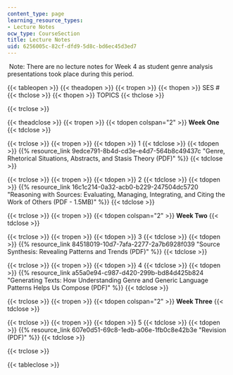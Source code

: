 ```yaml
---
content_type: page
learning_resource_types:
- Lecture Notes
ocw_type: CourseSection
title: Lecture Notes
uid: 6256005c-82cf-dfd9-5d8c-bd6ec45d3ed7
---
```


 Note: There are no lecture notes for Week 4 as student genre analysis presentations took place during this period.

{{< tableopen >}}
{{< theadopen >}}
{{< tropen >}}
{{< thopen >}}
SES #
{{< thclose >}}
{{< thopen >}}
TOPICS
{{< thclose >}}

{{< trclose >}}

{{< theadclose >}}
{{< tropen >}}
{{< tdopen colspan="2" >}}
**Week One**
{{< tdclose >}}

{{< trclose >}}
{{< tropen >}}
{{< tdopen >}}
1
{{< tdclose >}}
{{< tdopen >}}
{{% resource_link 9edce791-8b4d-cd3e-e4d7-564b8c49437c "Genre, Rhetorical Situations, Abstracts, and Stasis Theory (PDF)" %}}
{{< tdclose >}}

{{< trclose >}}
{{< tropen >}}
{{< tdopen >}}
2
{{< tdclose >}}
{{< tdopen >}}
{{% resource_link 16c1c214-0a32-acb0-b229-247504dc5720 "Reasoning with Sources: Evaluating, Managing, Integrating, and Citing the Work of Others (PDF - 1.5MB)" %}}
{{< tdclose >}}

{{< trclose >}}
{{< tropen >}}
{{< tdopen colspan="2" >}}
**Week Two**
{{< tdclose >}}

{{< trclose >}}
{{< tropen >}}
{{< tdopen >}}
3
{{< tdclose >}}
{{< tdopen >}}
{{% resource_link 84518019-10d7-7afa-2277-2a7b6928f039 "Source Synthesis: Revealing Patterns and Trends (PDF)" %}}
{{< tdclose >}}

{{< trclose >}}
{{< tropen >}}
{{< tdopen >}}
4
{{< tdclose >}}
{{< tdopen >}}
{{% resource_link a55a0e94-c987-d420-299b-bd84d425b824 "Generating Texts: How Understanding Genre and Generic Language Patterns Helps Us Compose (PDF)" %}}
{{< tdclose >}}

{{< trclose >}}
{{< tropen >}}
{{< tdopen colspan="2" >}}
**Week Three**
{{< tdclose >}}

{{< trclose >}}
{{< tropen >}}
{{< tdopen >}}
5
{{< tdclose >}}
{{< tdopen >}}
{{% resource_link 607e0d51-69c8-1edb-a06e-1fb0c8e42b3e "Revision (PDF)" %}}
{{< tdclose >}}

{{< trclose >}}

{{< tableclose >}}